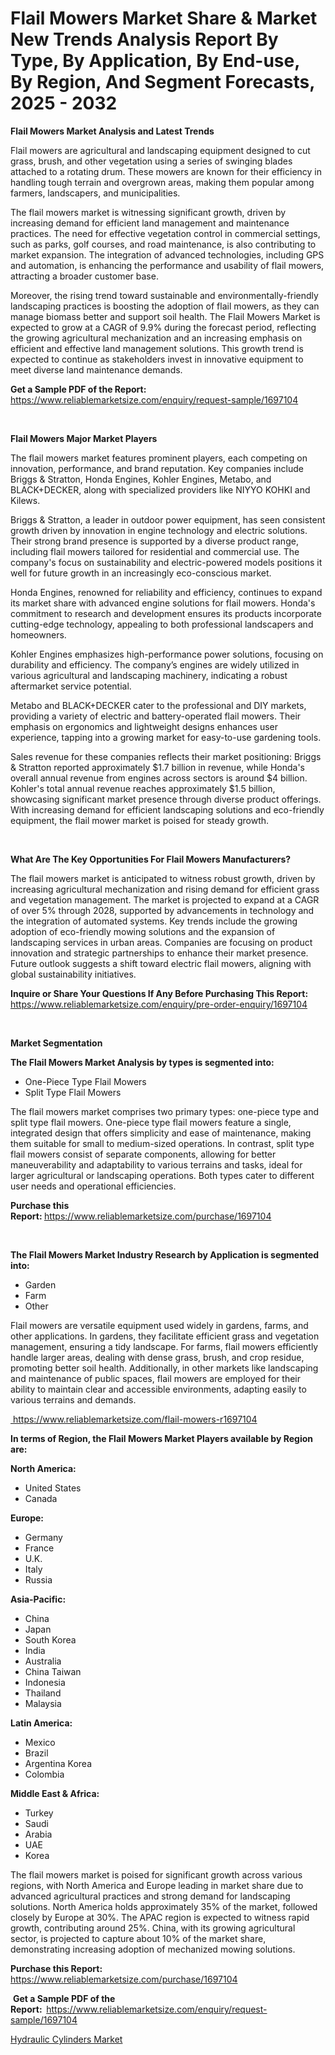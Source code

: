 <p><h1>Flail Mowers Market Share & Market New Trends Analysis Report By Type, By Application, By End-use, By Region, And Segment Forecasts, 2025 - 2032</h1></p><p><strong>Flail Mowers Market Analysis and Latest Trends</strong></p>
<p><p>Flail mowers are agricultural and landscaping equipment designed to cut grass, brush, and other vegetation using a series of swinging blades attached to a rotating drum. These mowers are known for their efficiency in handling tough terrain and overgrown areas, making them popular among farmers, landscapers, and municipalities. </p><p>The flail mowers market is witnessing significant growth, driven by increasing demand for efficient land management and maintenance practices. The need for effective vegetation control in commercial settings, such as parks, golf courses, and road maintenance, is also contributing to market expansion. The integration of advanced technologies, including GPS and automation, is enhancing the performance and usability of flail mowers, attracting a broader customer base. </p><p>Moreover, the rising trend toward sustainable and environmentally-friendly landscaping practices is boosting the adoption of flail mowers, as they can manage biomass better and support soil health. The Flail Mowers Market is expected to grow at a CAGR of 9.9% during the forecast period, reflecting the growing agricultural mechanization and an increasing emphasis on efficient and effective land management solutions. This growth trend is expected to continue as stakeholders invest in innovative equipment to meet diverse land maintenance demands.</p></p>
<p><strong>Get a Sample PDF of the Report:&nbsp;</strong> <a href="https://www.reliablemarketsize.com/enquiry/request-sample/1697104?utm_campaign=3382&utm_medium=2&utm_source=Github&utm_content=ia&utm_term=11042025&utm_id=flail-mowers">https://www.reliablemarketsize.com/enquiry/request-sample/1697104</a></p>
<p>&nbsp;</p>
<p><strong>Flail Mowers Major Market Players</strong></p>
<p><p>The flail mowers market features prominent players, each competing on innovation, performance, and brand reputation. Key companies include Briggs & Stratton, Honda Engines, Kohler Engines, Metabo, and BLACK+DECKER, along with specialized providers like NIYYO KOHKI and Kilews.</p><p>Briggs & Stratton, a leader in outdoor power equipment, has seen consistent growth driven by innovation in engine technology and electric solutions. Their strong brand presence is supported by a diverse product range, including flail mowers tailored for residential and commercial use. The company's focus on sustainability and electric-powered models positions it well for future growth in an increasingly eco-conscious market.</p><p>Honda Engines, renowned for reliability and efficiency, continues to expand its market share with advanced engine solutions for flail mowers. Honda's commitment to research and development ensures its products incorporate cutting-edge technology, appealing to both professional landscapers and homeowners.</p><p>Kohler Engines emphasizes high-performance power solutions, focusing on durability and efficiency. The company’s engines are widely utilized in various agricultural and landscaping machinery, indicating a robust aftermarket service potential.</p><p>Metabo and BLACK+DECKER cater to the professional and DIY markets, providing a variety of electric and battery-operated flail mowers. Their emphasis on ergonomics and lightweight designs enhances user experience, tapping into a growing market for easy-to-use gardening tools.</p><p>Sales revenue for these companies reflects their market positioning: Briggs & Stratton reported approximately $1.7 billion in revenue, while Honda's overall annual revenue from engines across sectors is around $4 billion. Kohler's total annual revenue reaches approximately $1.5 billion, showcasing significant market presence through diverse product offerings. With increasing demand for efficient landscaping solutions and eco-friendly equipment, the flail mower market is poised for steady growth.</p></p>
<p>&nbsp;</p>
<p><strong>What Are The Key Opportunities For Flail Mowers Manufacturers?</strong></p>
<p><p>The flail mowers market is anticipated to witness robust growth, driven by increasing agricultural mechanization and rising demand for efficient grass and vegetation management. The market is projected to expand at a CAGR of over 5% through 2028, supported by advancements in technology and the integration of automated systems. Key trends include the growing adoption of eco-friendly mowing solutions and the expansion of landscaping services in urban areas. Companies are focusing on product innovation and strategic partnerships to enhance their market presence. Future outlook suggests a shift toward electric flail mowers, aligning with global sustainability initiatives.</p></p>
<p><strong>Inquire or Share Your Questions If Any Before Purchasing This Report:</strong> <a href="https://www.reliablemarketsize.com/enquiry/pre-order-enquiry/1697104?utm_campaign=3382&utm_medium=2&utm_source=Github&utm_content=ia&utm_term=11042025&utm_id=flail-mowers">https://www.reliablemarketsize.com/enquiry/pre-order-enquiry/1697104</a></p>
<p>&nbsp;</p>
<p><strong>Market Segmentation</strong></p>
<p><strong>The Flail Mowers Market Analysis by types is segmented into:</strong></p>
<p><ul><li>One-Piece Type Flail Mowers</li><li>Split Type Flail Mowers</li></ul></p>
<p><p>The flail mowers market comprises two primary types: one-piece type and split type flail mowers. One-piece type flail mowers feature a single, integrated design that offers simplicity and ease of maintenance, making them suitable for small to medium-sized operations. In contrast, split type flail mowers consist of separate components, allowing for better maneuverability and adaptability to various terrains and tasks, ideal for larger agricultural or landscaping operations. Both types cater to different user needs and operational efficiencies.</p></p>
<p><strong>Purchase this Report:&nbsp;</strong><a href="https://www.reliablemarketsize.com/purchase/1697104?utm_campaign=3382&utm_medium=2&utm_source=Github&utm_content=ia&utm_term=11042025&utm_id=flail-mowers">https://www.reliablemarketsize.com/purchase/1697104</a></p>
<p>&nbsp;</p>
<p><strong>The Flail Mowers Market Industry Research by Application is segmented into:</strong></p>
<p><ul><li>Garden</li><li>Farm</li><li>Other</li></ul></p>
<p><p>Flail mowers are versatile equipment used widely in gardens, farms, and other applications. In gardens, they facilitate efficient grass and vegetation management, ensuring a tidy landscape. For farms, flail mowers efficiently handle larger areas, dealing with dense grass, brush, and crop residue, promoting better soil health. Additionally, in other markets like landscaping and maintenance of public spaces, flail mowers are employed for their ability to maintain clear and accessible environments, adapting easily to various terrains and demands.</p></p>
<p><a href="https://www.reliablemarketsize.com/flail-mowers-r1697104?utm_campaign=3382&utm_medium=2&utm_source=Github&utm_content=ia&utm_term=11042025&utm_id=flail-mowers">&nbsp;https://www.reliablemarketsize.com/flail-mowers-r1697104</a></p>
<p><strong>In terms of Region, the Flail Mowers Market Players available by Region are:</strong></p>
<p>
    <p> <strong> North America: </strong>
        <ul>
            <li>United States</li>
            <li>Canada</li>
        </ul>
        </p> 
    <p> <strong> Europe: </strong>
        <ul>
            <li>Germany</li>
            <li>France</li>
            <li>U.K.</li>
            <li>Italy</li>
            <li>Russia</li>
        </ul>
        </p> 
    <p> <strong> Asia-Pacific: </strong>
        <ul>
            <li>China</li>
            <li>Japan</li>
            <li>South Korea</li>
            <li>India</li>
            <li>Australia</li>
            <li>China Taiwan</li>
            <li>Indonesia</li>
            <li>Thailand</li>
            <li>Malaysia</li>
        </ul>
        </p> 
    <p> <strong> Latin America: </strong>
        <ul>
            <li>Mexico</li>
            <li>Brazil</li>
            <li>Argentina Korea</li>
            <li>Colombia</li>
        </ul>
        </p> 
    <p> <strong> Middle East & Africa: </strong>
        <ul>
            <li>Turkey</li>
            <li>Saudi</li>
            <li>Arabia</li>
            <li>UAE</li>
            <li>Korea</li>
        </ul>
    </p>
    </p>
<p><p>The flail mowers market is poised for significant growth across various regions, with North America and Europe leading in market share due to advanced agricultural practices and strong demand for landscaping solutions. North America holds approximately 35% of the market, followed closely by Europe at 30%. The APAC region is expected to witness rapid growth, contributing around 25%. China, with its growing agricultural sector, is projected to capture about 10% of the market share, demonstrating increasing adoption of mechanized mowing solutions.</p></p>
<p><strong>Purchase this Report: </strong><a href="https://www.reliablemarketsize.com/purchase/1697104?utm_campaign=3382&utm_medium=2&utm_source=Github&utm_content=ia&utm_term=11042025&utm_id=flail-mowers">https://www.reliablemarketsize.com/purchase/1697104</a></p>
<p>&nbsp;<strong>Get a Sample PDF of the Report:&nbsp;&nbsp;</strong><a href="https://www.reliablemarketsize.com/enquiry/request-sample/1697104?utm_campaign=3382&utm_medium=2&utm_source=Github&utm_content=ia&utm_term=11042025&utm_id=flail-mowers">https://www.reliablemarketsize.com/enquiry/request-sample/1697104</a></p>
<p><strong></strong></p>
<p><p><a href="https://github.com/anggigpps/Market-Research-Report-List-1/blob/main/hydraulic-cylinders-market.md?utm_campaign=3382&utm_medium=2&utm_source=Github&utm_content=ia&utm_term=11042025&utm_id=flail-mowers">Hydraulic Cylinders Market</a></p></p>